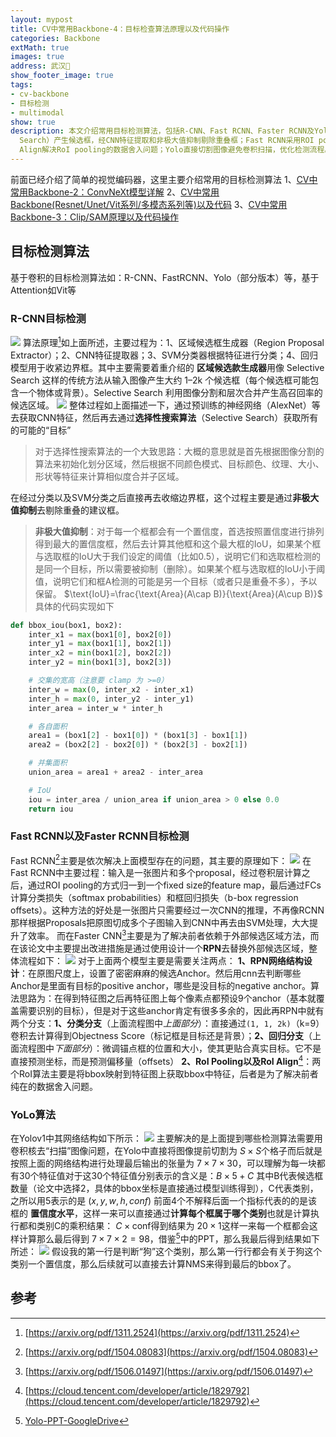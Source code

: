 ```yaml
---
layout: mypost
title: CV中常用Backbone-4：目标检查算法原理以及代码操作
categories: Backbone
extMath: true
images: true
address: 武汉🏯
show_footer_image: true
tags:
- cv-backbone
- 目标检测
- multimodal
show: true
description: 本文介绍常用目标检测算法，包括R-CNN、Fast RCNN、Faster RCNN及Yolo等。R-CNN通过区域候选框生成器（如Selective
  Search）产生候选框，经CNN特征提取和非极大值抑制剔除重叠框；Fast RCNN采用ROI pooling实现单图一次CNN推理提升效率；Faster RCNN引入RPN网络，其分类分支判断目标/背景、回归分支预测偏移量，并通过RoI
  Align解决RoI pooling的数据舍入问题；Yolo直接切割图像避免卷积扫描，优化检测流程。
---
```


前面已经介绍了简单的视觉编码器，这里主要介绍常用的目标检测算法
1、[CV中常用Backbone-2：ConvNeXt模型详解](https://www.big-yellow-j.top/posts/2025/04/30/ConvNeXt.html)
2、[CV中常用Backbone(Resnet/Unet/Vit系列/多模态系列等)以及代码](https://www.big-yellow-j.top/posts/2025/01/18/CV-Backbone.html)
3、[CV中常用Backbone-3：Clip/SAM原理以及代码操作](https://www.big-yellow-j.top/posts/2025/05/18/Clip-sam.html)
## 目标检测算法
基于卷积的目标检测算法如：R-CNN、FastRCNN、Yolo（部分版本）等，基于Attention如Vit等
### R-CNN目标检测
![](https://s2.loli.net/2025/09/21/ZEuiMa6QkSFDchj.webp)
算法原理[^1]如上面所述，主要过程为：1、区域候选框生成器（Region Proposal Extractor）；2、CNN特征提取器；3、SVM分类器根据特征进行分类；4、回归模型用于收紧边界框。其中主要需要着重介绍的 **区域候选款生成器**用像 Selective Search 这样的传统方法从输入图像产生大约 1–2k 个候选框（每个候选框可能包含一个物体或背景）。Selective Search 利用图像分割和层次合并产生高召回率的候选区域。
![](https://s2.loli.net/2025/09/21/QrumebgvzyDjBkp.webp)
整体过程如上面描述一下，通过预训练的神经网络（AlexNet）等去获取CNN特征，然后再去通过**选择性搜索算法**（Selective Search）获取所有的可能的“目标”
> 对于选择性搜索算法的一个大致思路：大概的意思就是首先根据图像分割的算法来初始化划分区域，然后根据不同颜色模式、目标颜色、纹理、大小、形状等特征来计算相似度合并子区域。

在经过分类以及SVM分类之后直接再去收缩边界框，这个过程主要是通过**非极大值抑制**去剔除重叠的建议框。
> **非极大值抑制**：对于每一个框都会有一个置信度，首选按照置信度进行排列得到最大的置信度框，然后去计算其他框和这个最大框的IoU，如果某个框与选取框的IoU大于我们设定的阈值（比如0.5），说明它们和选取框检测的是同一个目标，所以需要被抑制（删除）。如果某个框与选取框的IoU小于阈值，说明它们和框A检测的可能是另一个目标（或者只是重叠不多），予以保留。
> $\text{IoU}=\frac{\text{Area}(A\cap B)}{\text{Area}(A\cup B)}$ 具体的代码实现如下
```python
def bbox_iou(box1, box2):
    inter_x1 = max(box1[0], box2[0])
    inter_y1 = max(box1[1], box2[1])
    inter_x2 = min(box1[2], box2[2])
    inter_y2 = min(box1[3], box2[3])

    # 交集的宽高（注意要 clamp 为 >=0）
    inter_w = max(0, inter_x2 - inter_x1)
    inter_h = max(0, inter_y2 - inter_y1)
    inter_area = inter_w * inter_h

    # 各自面积
    area1 = (box1[2] - box1[0]) * (box1[3] - box1[1])
    area2 = (box2[2] - box2[0]) * (box2[3] - box2[1])

    # 并集面积
    union_area = area1 + area2 - inter_area

    # IoU
    iou = inter_area / union_area if union_area > 0 else 0.0
    return iou
```

### Fast RCNN以及Faster RCNN目标检测
Fast RCNN[^2]主要是依次解决上面模型存在的问题，其主要的原理如下：
![](https://s2.loli.net/2025/09/21/YecT6b9jipBIqH4.webp)
在Fast RCNN中主要过程：输入是一张图片和多个proposal，经过卷积层计算之后，通过ROI pooling的方式归一到一个fixed size的feature map，最后通过FCs计算分类损失（softmax probabilities）和框回归损失（b-box regression offsets）。这种方法的好处是一张图片只需要经过一次CNN的推理，不再像RCNN那样根据Proposals把原图切成多个子图输入到CNN中再去由SVM处理，大大提升了效率。
而在Faster CNN[^3]主要是为了解决前者依赖于外部候选区域方法，而在该论文中主要提出改进措施是通过使用设计一个**RPN**去替换外部候选区域，整体流程如下：
![](https://s2.loli.net/2025/09/21/fpH9TkoAKGFEqUN.webp)
对于上面两个模型主要是需要关注两点：
**1、RPN网络结构设计**：在原图尺度上，设置了密密麻麻的候选Anchor。然后用cnn去判断哪些Anchor是里面有目标的positive anchor，哪些是没目标的negative anchor。算法思路为：在得到特征图之后再特征图上每个像素点都预设9个anchor（基本就覆盖需要识别的目标），但是对于这些anchor肯定有很多多余的，因此再RPN中就有两个分支：**1、分类分支**（上面流程图中*上面部分*）：直接通过`(1, 1, 2k)`（k=9）卷积去计算得到Objectness Score（标记框是目标还是背景）；**2、回归分支**（上面流程图中*下面部分*）：微调锚点框的位置和大小，使其更贴合真实目标。它不是直接预测坐标，而是预测偏移量（offsets）
**2、RoI Pooling以及RoI Align**[^4]：两个RoI算法主要是将bbox映射到特征图上获取bbox中特征，后者是为了解决前者纯在的数据舍入问题。

### YoLo算法
在Yolov1中其网络结构如下所示：
![](https://s2.loli.net/2025/09/21/aetD2mQShxCbnAZ.webp)
主要解决的是上面提到哪些检测算法需要用卷积核去“扫描”图像问题，在Yolo中直接将图像提前切割为 $S\times S$个格子而后就是按照上面的网络结构进行处理最后输出的张量为 $7\times 7\times 30$，可以理解为每一块都有30个特征值对于这30个特征值分别表示的含义是：$B\times 5+ C$ 其中B代表候选框数量（论文中选择2，具体的bbox坐标是直接通过模型训练得到），C代表类别，之所以用5表示的是 $(x,y,w,h,conf)$ 前面4个不解释后面一个指标代表的的是该框的 **置信度水平**，这样一来可以直接通过**计算每个框属于哪个类别**也就是计算执行都和类别C的乘积结果： $C\times \text{conf}$得到结果为 $20\times 1$这样一来每一个框都会这样计算那么最后得到 $7\times 7\times 2=98$，借鉴[^5]中的PPT，那么我最后得到结果如下所述：
![](https://s2.loli.net/2025/09/21/QmGCguZBn8SwtpA.webp)
假设我的第一行是判断“狗”这个类别，那么第一行行都会有关于狗这个类别一个置信度，那么后续就可以直接去计算NMS来得到最后的bbox了。
## 参考
[^1]: [https://arxiv.org/pdf/1311.2524](https://arxiv.org/pdf/1311.2524)
[^2]: [https://arxiv.org/pdf/1504.08083](https://arxiv.org/pdf/1504.08083)
[^3]: [https://arxiv.org/pdf/1506.01497](https://arxiv.org/pdf/1506.01497)
[^4]: [https://cloud.tencent.com/developer/article/1829792](https://cloud.tencent.com/developer/article/1829792)
[^5]: [Yolo-PPT-GoogleDrive](https://docs.google.com/presentation/d/1aeRvtKG21KHdD5lg6Hgyhx5rPq_ZOsGjG5rJ1HP7BbA/pub?start=false&loop=false&delayms=3000&slide=id.p)
